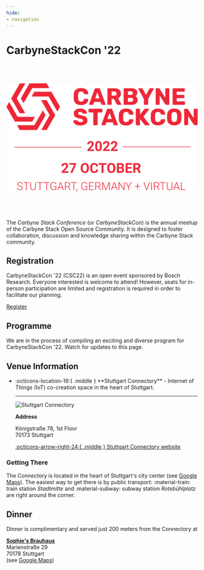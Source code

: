 ```yaml
---
hide:
- navigation
---
```


# CarbyneStackCon '22

<p style="text-align: center; margin: 5em 0 5em 0;">
  <img alt="CarbyneStackCon Logo" src="/images/events/csc/csc22-logo.png">
</p>

The _Carbyne Stack Conference_ (or _CarbyneStackCon_) is the annual meetup of
the Carbyne Stack Open Source Community. It is designed to foster collaboration,
discussion and knowledge sharing within the Carbyne Stack community.

## Registration

CarbyneStackCon '22 (CSC22) is an open event sponsored by Bosch Research.
Everyone interested is welcome to attend! However, seats for in-person
participation are limited and registration is required in order to facilitate
our planning.

<a href="https://forms.office.com/r/Rwh5A8W8Fq" class="md-button md-button--primary">
    Register
</a>

## Programme

We are in the process of compiling an exciting and diverse program for
CarbyneStackCon '22. Watch for updates to this page.

## Venue Information

<div class="grid cards" markdown>

- <p>:octicons-location-16:{ .middle } **Stuttgart Connectory** - Internet of
  Things (IoT) co-creation space in the heart of Stuttgart. </p>

    ---

    ![Stuttgart Connectory][connectory-stuttgart-img]

    **Address**

    Königstraße 78, 1st Floor <br>
    70173 Stuttgart

    [:octicons-arrow-right-24:{ .middle } Stuttgart Connectory website][connectory-stuttgart]

</div>

### Getting There

The Connectory is located in the heart of Stuttgart's city center (see
[Google Maps][google-maps-connectory]). The easiest way to get there is by public
transport: :material-train: train station _Stadtmitte_ and :material-subway:
subway station _Rotebühlplatz_ are right around the corner.

## Dinner

Dinner is complimentary and served just 200 meters from the Connectory at

[**Sophie's Brauhaus**][brauhaus] <br>
Marienstraße 29 <br>
70178 Stuttgart <br>
(see [Google Maps][google-maps-brauhaus])

[brauhaus]: https://sophies-brauhaus.de/en/
[google-maps-brauhaus]: https://g.page/SophiesBrauhausStuttgart?share
[connectory-stuttgart]: https://stuttgartconnectory.com/
[connectory-stuttgart-img]: https://stuttgartconnectory.com//wp-content/uploads/sites/24/2020/11/Image-9.png
[google-maps-connectory]: https://goo.gl/maps/dPWcdNBsvz9mqgYs5
